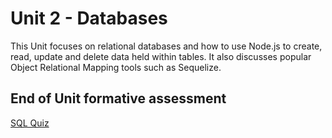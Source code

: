 # Unit 2 - Databases
This Unit focuses on relational databases and how to use Node.js to create, read, update and delete data held within tables. It also discusses popular Object Relational Mapping tools such as Sequelize.
 

## End of Unit formative assessment
[SQL Quiz](https://www.w3schools.com/quiztest/quiztest.asp?qtest=SQL)